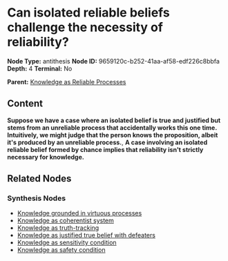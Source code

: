 # Can isolated reliable beliefs challenge the necessity of reliability?

**Node Type:** antithesis
**Node ID:** 9659120c-b252-41aa-af58-edf226c8bbfa
**Depth:** 4
**Terminal:** No

**Parent:** [Knowledge as Reliable Processes](knowledge-as-reliable-processes-synthesis-b420a2dc-3e4f-473d-a38b-54aedf987cb7.md)

## Content

**Suppose we have a case where an isolated belief is true and justified but stems from an unreliable process that accidentally works this one time. Intuitively, we might judge that the person knows the proposition, albeit it's produced by an unreliable process.**, **A case involving an isolated reliable belief formed by chance implies that reliability isn't strictly necessary for knowledge.**

## Related Nodes

### Synthesis Nodes

- [Knowledge grounded in virtuous processes](knowledge-grounded-in-virtuous-processes-synthesis-24bbad1b-fdde-421b-92b1-d30919cbb472.md)
- [Knowledge as coherentist system](knowledge-as-coherentist-system-synthesis-1e7463a4-47a1-4f53-97bb-4c106b1591f4.md)
- [Knowledge as truth-tracking](knowledge-as-truth-tracking-synthesis-78f79138-c886-47e2-9066-f4344fba064d.md)
- [Knowledge as justified true belief with defeaters](knowledge-as-justified-true-belief-with-defeaters-synthesis-ea79578e-97b0-42d5-9f6b-b1bb8452393e.md)
- [Knowledge as sensitivity condition](knowledge-as-sensitivity-condition-synthesis-c4c28db1-d3b9-4b6a-a455-cfe8e0dad0aa.md)
- [Knowledge as safety condition](knowledge-as-safety-condition-synthesis-fa88aaab-9ddd-4484-9450-1c7ac2a0aec1.md)
